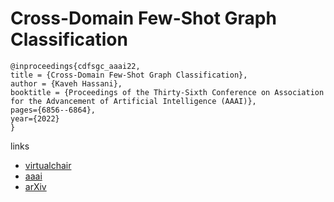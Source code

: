 # Cross-Domain Few-Shot Graph Classification

```
@inproceedings{cdfsgc_aaai22,
title = {Cross-Domain Few-Shot Graph Classification},
author = {Kaveh Hassani},
booktitle = {Proceedings of the Thirty-Sixth Conference on Association for the Advancement of Artificial Intelligence (AAAI)},
pages={6856--6864},
year={2022}
}
```

links
- [virtualchair](https://aaai-2022.virtualchair.net/poster_aaai1665)
- [aaai](https://ojs.aaai.org/index.php/AAAI/article/view/20642)
- [arXiv](https://arxiv.org/abs/2201.08265)
